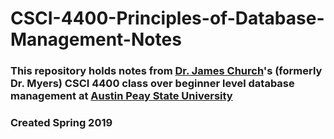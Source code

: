 # CSCI-4400-Principles-of-Database-Management-Notes

### This repository holds notes from [Dr. James Church](https://www.apsu.edu/csci/faculty/index.php)'s (formerly Dr. Myers) CSCI 4400 class over beginner level database management at [Austin Peay State University](http://www.apsu.edu/)

### Created Spring 2019
